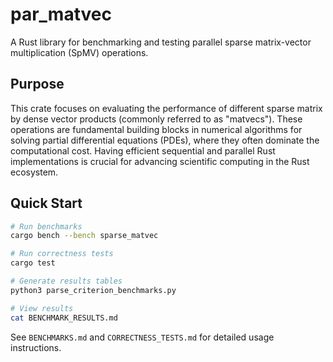 # par_matvec

A Rust library for benchmarking and testing parallel sparse matrix-vector multiplication (SpMV) operations.

## Purpose

This crate focuses on evaluating the performance of different sparse matrix by dense vector products (commonly referred to as "matvecs"). These operations are fundamental building blocks in numerical algorithms for solving partial differential equations (PDEs), where they often dominate the computational cost. Having efficient sequential and parallel Rust implementations is crucial for advancing scientific computing in the Rust ecosystem.

## Quick Start

```bash
# Run benchmarks
cargo bench --bench sparse_matvec

# Run correctness tests
cargo test

# Generate results tables
python3 parse_criterion_benchmarks.py

# View results
cat BENCHMARK_RESULTS.md
```

See `BENCHMARKS.md` and `CORRECTNESS_TESTS.md` for detailed usage instructions.
